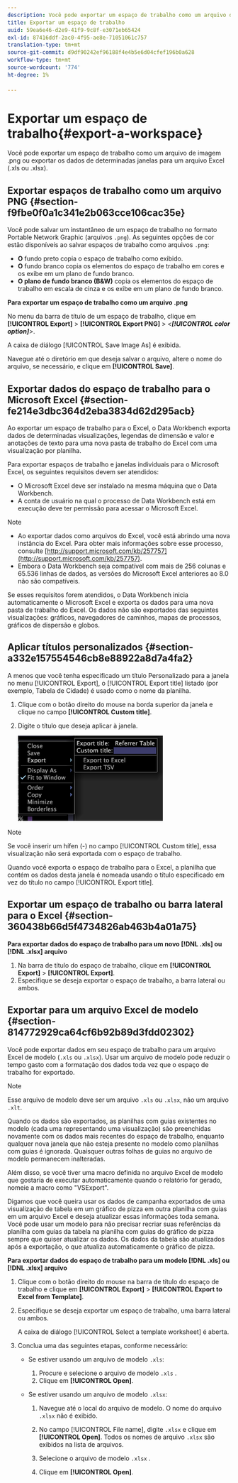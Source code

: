 ```yaml
---
description: Você pode exportar um espaço de trabalho como um arquivo de imagem .png ou exportar os dados de determinadas janelas para um arquivo Excel (.xls ou .xlsx).
title: Exportar um espaço de trabalho
uuid: 59ea6e46-d2e9-41f9-9c8f-e3071eb65424
exl-id: 87416ddf-2ac0-4f95-ae8e-71051061c757
translation-type: tm+mt
source-git-commit: d9df90242ef96188f4e4b5e6d04cfef196b0a628
workflow-type: tm+mt
source-wordcount: '774'
ht-degree: 1%

---
```


# Exportar um espaço de trabalho{#export-a-workspace}

Você pode exportar um espaço de trabalho como um arquivo de imagem .png ou exportar os dados de determinadas janelas para um arquivo Excel (.xls ou .xlsx).

## Exportar espaços de trabalho como um arquivo PNG {#section-f9fbe0f0a1c341e2b063cce106cac35e}

Você pode salvar um instantâneo de um espaço de trabalho no formato Portable Network Graphic (arquivos `.png`). As seguintes opções de cor estão disponíveis ao salvar espaços de trabalho como arquivos `.png`:

* **O** fundo preto copia o espaço de trabalho como exibido.
* **O** fundo branco copia os elementos do espaço de trabalho em cores e os exibe em um plano de fundo branco.
* **O plano de fundo branco (B&amp;W)**  copia os elementos do espaço de trabalho em escala de cinza e os exibe em um plano de fundo branco.

**Para exportar um espaço de trabalho como um arquivo .png**

No menu da barra de título de um espaço de trabalho, clique em **[!UICONTROL Export]** > **[!UICONTROL Export PNG]** > *&lt;**[!UICONTROL color option]**>*.

A caixa de diálogo [!UICONTROL Save Image As] é exibida.

Navegue até o diretório em que deseja salvar o arquivo, altere o nome do arquivo, se necessário, e clique em **[!UICONTROL Save]**.

## Exportar dados do espaço de trabalho para o Microsoft Excel {#section-fe214e3dbc364d2eba3834d62d295acb}

Ao exportar um espaço de trabalho para o Excel, o Data Workbench exporta dados de determinadas visualizações, legendas de dimensão e valor e anotações de texto para uma nova pasta de trabalho do Excel com uma visualização por planilha.

Para exportar espaços de trabalho e janelas individuais para o Microsoft Excel, os seguintes requisitos devem ser atendidos:

* O Microsoft Excel deve ser instalado na mesma máquina que o Data Workbench.
* A conta de usuário na qual o processo de Data Workbench está em execução deve ter permissão para acessar o Microsoft Excel.

>[!NOTE]
>
>* Ao exportar dados como arquivos do Excel, você está abrindo uma nova instância do Excel. Para obter mais informações sobre esse processo, consulte [http://support.microsoft.com/kb/257757](http://support.microsoft.com/kb/257757).
>* Embora o Data Workbench seja compatível com mais de 256 colunas e 65.536 linhas de dados, as versões do Microsoft Excel anteriores ao 8.0 não são compatíveis.
>



Se esses requisitos forem atendidos, o Data Workbench inicia automaticamente o Microsoft Excel e exporta os dados para uma nova pasta de trabalho do Excel. Os dados não são exportados das seguintes visualizações: gráficos, navegadores de caminhos, mapas de processos, gráficos de dispersão e globos.

## Aplicar títulos personalizados {#section-a332e157554546cb8e88922a8d7a4fa2}

A menos que você tenha especificado um título Personalizado para a janela no menu [!UICONTROL Export], o [!UICONTROL Export title] listado (por exemplo, Tabela de Cidade) é usado como o nome da planilha.

1. Clique com o botão direito do mouse na borda superior da janela e clique no campo **[!UICONTROL Custom title]**.
1. Digite o título que deseja aplicar à janela.

   ![](assets/mnu_window_TitleBar_Export.png)

>[!NOTE]
>
>Se você inserir um hífen (-) no campo [!UICONTROL Custom title], essa visualização não será exportada com o espaço de trabalho.

Quando você exporta o espaço de trabalho para o Excel, a planilha que contém os dados desta janela é nomeada usando o título especificado em vez do título no campo [!UICONTROL Export title].

## Exportar um espaço de trabalho ou barra lateral para o Excel {#section-360438b66d5f4734826ab463b4a01a75}

**Para exportar dados do espaço de trabalho para um novo  [!DNL .xls] ou  [!DNL .xlsx] arquivo**

1. Na barra de título do espaço de trabalho, clique em **[!UICONTROL Export]** > **[!UICONTROL Export]**.
1. Especifique se deseja exportar o espaço de trabalho, a barra lateral ou ambos.

## Exportar para um arquivo Excel de modelo {#section-814772929ca64cf6b92b89d3fdd02302}

Você pode exportar dados em seu espaço de trabalho para um arquivo Excel de modelo (`.xls` ou `.xlsx`). Usar um arquivo de modelo pode reduzir o tempo gasto com a formatação dos dados toda vez que o espaço de trabalho for exportado.

>[!NOTE]
>
>Esse arquivo de modelo deve ser um arquivo `.xls` ou `.xlsx`, não um arquivo `.xlt`.

Quando os dados são exportados, as planilhas com guias existentes no modelo (cada uma representando uma visualização) são preenchidas novamente com os dados mais recentes do espaço de trabalho, enquanto qualquer nova janela que não esteja presente no modelo como planilhas com guias é ignorada. Quaisquer outras folhas de guias no arquivo de modelo permanecem inalteradas.

Além disso, se você tiver uma macro definida no arquivo Excel de modelo que gostaria de executar automaticamente quando o relatório for gerado, nomeie a macro como &quot;VSExport&quot;.

Digamos que você queira usar os dados de campanha exportados de uma visualização de tabela em um gráfico de pizza em outra planilha com guias em um arquivo Excel e deseja atualizar essas informações toda semana. Você pode usar um modelo para não precisar recriar suas referências da planilha com guias da tabela na planilha com guias do gráfico de pizza sempre que quiser atualizar os dados. Os dados da tabela são atualizados após a exportação, o que atualiza automaticamente o gráfico de pizza.

**Para exportar dados do espaço de trabalho para um modelo  [!DNL .xls] ou  [!DNL .xlsx] arquivo**

1. Clique com o botão direito do mouse na barra de título do espaço de trabalho e clique em **[!UICONTROL Export]** > **[!UICONTROL Export to Excel from Template]**.
1. Especifique se deseja exportar um espaço de trabalho, uma barra lateral ou ambos.

   A caixa de diálogo [!UICONTROL Select a template worksheet] é aberta.

1. Conclua uma das seguintes etapas, conforme necessário:

   * Se estiver usando um arquivo de modelo `.xls`:

      1. Procure e selecione o arquivo de modelo `.xls` .
      1. Clique em **[!UICONTROL Open]**.
   * Se estiver usando um arquivo de modelo `.xlsx`:

      1. Navegue até o local do arquivo de modelo. O nome do arquivo `.xlsx` não é exibido.
      1. No campo [!UICONTROL File name], digite `.xlsx` e clique em **[!UICONTROL Open]**. Todos os nomes de arquivo `.xlsx` são exibidos na lista de arquivos.

      1. Selecione o arquivo de modelo `.xlsx` .
      1. Clique em **[!UICONTROL Open]**.
